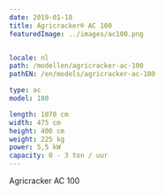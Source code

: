 ```yaml
---
date: 2019-01-18
title: Agricracker® AC 100
featuredImage: ../images/ac100.png


locale: nl
path: /modellen/agricracker-ac-100
pathEN: /en/models/agricracker-ac-100

type: ac
model: 100

length: 1070 cm 
width: 475 cm
height: 400 cm
weight: 225 kg
power: 5,5 kW
capacity: 0 - 3 ton / uur
---
```

Agricracker AC 100